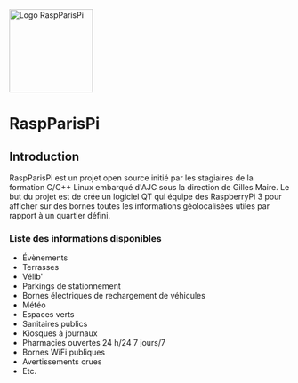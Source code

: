<img title="Logo RaspParisPi" alt="Logo RaspParisPi" src="https://github.com/dibydrams/raspparispi/blob/master/RaspParisPi_logo.svg" width="150px">

# RaspParisPi

## Introduction
RaspParisPi est un projet open source initié par les stagiaires de la formation C/C++ Linux embarqué d'AJC sous la direction de Gilles Maire. Le but du projet est de crée un logiciel QT qui équipe des RaspberryPi 3 pour afficher sur des bornes toutes les informations géolocalisées utiles par rapport à un quartier défini.

### Liste des informations disponibles
* Évènements
* Terrasses
* Vélib'
* Parkings de stationnement
* Bornes électriques de rechargement de véhicules
* Météo
* Espaces verts
* Sanitaires publics
* Kiosques à journaux
* Pharmacies ouvertes 24 h/24 7 jours/7
* Bornes WiFi publiques
* Avertissements crues
* Etc.
